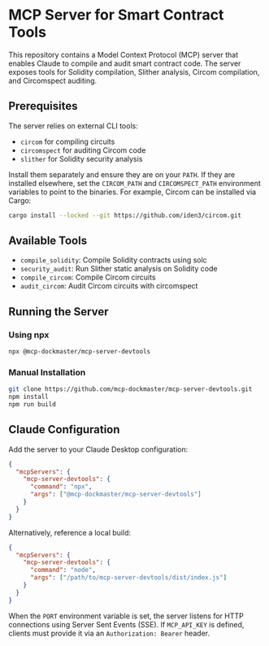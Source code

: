 # MCP Server for Smart Contract Tools

This repository contains a Model Context Protocol (MCP) server that enables Claude to compile and audit smart contract code. The server exposes tools for Solidity compilation, Slither analysis, Circom compilation, and Circomspect auditing.

## Prerequisites

The server relies on external CLI tools:

- `circom` for compiling circuits
- `circomspect` for auditing Circom code
- `slither` for Solidity security analysis

Install them separately and ensure they are on your `PATH`. If they are installed elsewhere, set the `CIRCOM_PATH` and `CIRCOMSPECT_PATH` environment variables to point to the binaries. For example, Circom can be installed via Cargo:

```bash
cargo install --locked --git https://github.com/iden3/circom.git
```

## Available Tools

- `compile_solidity`: Compile Solidity contracts using solc
- `security_audit`: Run Slither static analysis on Solidity code
- `compile_circom`: Compile Circom circuits
- `audit_circom`: Audit Circom circuits with circomspect

## Running the Server

### Using npx
```bash
npx @mcp-dockmaster/mcp-server-devtools
```

### Manual Installation
```bash
git clone https://github.com/mcp-dockmaster/mcp-server-devtools.git
npm install
npm run build
```

## Claude Configuration
Add the server to your Claude Desktop configuration:
```json
{
  "mcpServers": {
    "mcp-server-devtools": {
      "command": "npx",
      "args": ["@mcp-dockmaster/mcp-server-devtools"]
    }
  }
}
```
Alternatively, reference a local build:
```json
{
  "mcpServers": {
    "mcp-server-devtools": {
      "command": "node",
      "args": ["/path/to/mcp-server-devtools/dist/index.js"]
    }
  }
}
```

When the `PORT` environment variable is set, the server listens for HTTP connections using Server Sent Events (SSE). If `MCP_API_KEY` is defined, clients must provide it via an `Authorization: Bearer` header.
